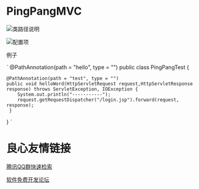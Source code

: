# PingPangMVC

![类路径说明](https://images.gitee.com/uploads/images/2020/0116/174647_5a47d424_62082.png "屏幕截图.png")


![配置项](https://images.gitee.com/uploads/images/2020/0116/174205_e746f3b5_62082.png "屏幕截图.png")

例子

`
@PathAnnotation(path = "hello", type = "")
public class PingPangTest {

	@PathAnnotation(path = "test", type = "")
	public void helloWord(HttpServletRequest request,HttpServletResponse response) throws ServletException, IOException {
       	System.out.println("-----------");
       	request.getRequestDispatcher("/login.jsp").forward(request, response);
	 }
}
`



 # 良心友情链接

[腾讯QQ群快速检索](http://u.720life.cn/s/8cf73f7c)

[软件免费开发论坛](http://u.720life.cn/s/bbb01dc0)